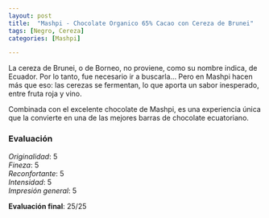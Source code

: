 ```yaml
---
layout: post
title:  "Mashpi - Chocolate Organico 65% Cacao con Cereza de Brunei"
tags: [Negro, Cereza] 
categories: [Mashpi]

---
```



La cereza de Brunei, o de Borneo, no proviene, como su nombre indica, de Ecuador. Por lo tanto, fue necesario ir a buscarla... Pero en Mashpi hacen más que eso: las cerezas se fermentan, lo que aporta un sabor inesperado, entre fruta roja y vino.

Combinada con el excelente chocolate de Mashpi, es una experiencia única que la convierte en una de las mejores barras de chocolate ecuatoriano.



### Evaluación

_Originalidad_: 5  
_Fineza_: 5  
_Reconfortante_: 5  
_Intensidad_: 5  
_Impresión general_: 5

**Evaluación final**: 25/25